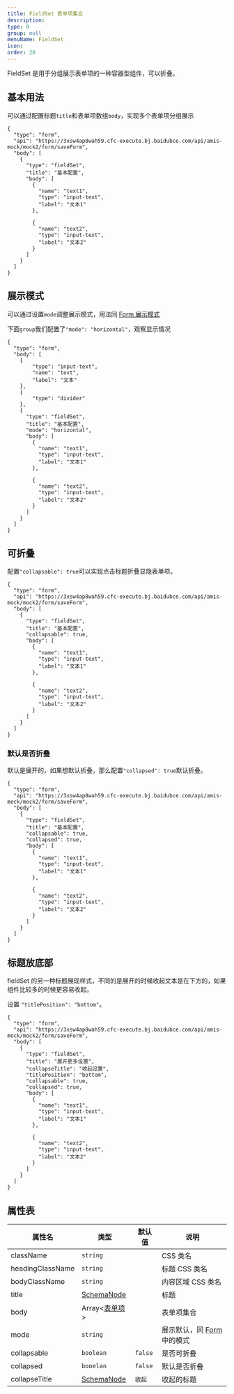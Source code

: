 ```yaml
---
title: FieldSet 表单项集合
description:
type: 0
group: null
menuName: FieldSet
icon:
order: 20
---
```


FieldSet 是用于分组展示表单项的一种容器型组件，可以折叠。

## 基本用法

可以通过配置标题`title`和表单项数组`body`，实现多个表单项分组展示

```schema: scope="body"
{
  "type": "form",
  "api": "https://3xsw4ap8wah59.cfc-execute.bj.baidubce.com/api/amis-mock/mock2/form/saveForm",
  "body": [
    {
      "type": "fieldSet",
      "title": "基本配置",
      "body": [
        {
          "name": "text1",
          "type": "input-text",
          "label": "文本1"
        },

        {
          "name": "text2",
          "type": "input-text",
          "label": "文本2"
        }
      ]
    }
  ]
}
```

## 展示模式

可以通过设置`mode`调整展示模式，用法同 [Form 展示模式](./index#%E8%A1%A8%E5%8D%95%E5%B1%95%E7%A4%BA)

下面`group`我们配置了`"mode": "horizontal"`，观察显示情况

```schema: scope="body"
{
  "type": "form",
  "body": [
    {
        "type": "input-text",
        "name": "text",
        "label": "文本"
    },
    {
        "type": "divider"
    },
    {
      "type": "fieldSet",
      "title": "基本配置",
      "mode": "horizontal",
      "body": [
        {
          "name": "text1",
          "type": "input-text",
          "label": "文本1"
        },

        {
          "name": "text2",
          "type": "input-text",
          "label": "文本2"
        }
      ]
    }
  ]
}
```

## 可折叠

配置`"collapsable": true`可以实现点击标题折叠显隐表单项。

```schema: scope="body"
{
  "type": "form",
  "api": "https://3xsw4ap8wah59.cfc-execute.bj.baidubce.com/api/amis-mock/mock2/form/saveForm",
  "body": [
    {
      "type": "fieldSet",
      "title": "基本配置",
      "collapsable": true,
      "body": [
        {
          "name": "text1",
          "type": "input-text",
          "label": "文本1"
        },

        {
          "name": "text2",
          "type": "input-text",
          "label": "文本2"
        }
      ]
    }
  ]
}
```

### 默认是否折叠

默认是展开的，如果想默认折叠，那么配置`"collapsed": true`默认折叠。

```schema: scope="body"
{
  "type": "form",
  "api": "https://3xsw4ap8wah59.cfc-execute.bj.baidubce.com/api/amis-mock/mock2/form/saveForm",
  "body": [
    {
      "type": "fieldSet",
      "title": "基本配置",
      "collapsable": true,
      "collapsed": true,
      "body": [
        {
          "name": "text1",
          "type": "input-text",
          "label": "文本1"
        },

        {
          "name": "text2",
          "type": "input-text",
          "label": "文本2"
        }
      ]
    }
  ]
}
```

## 标题放底部

fieldSet 的另一种标题展现样式，不同的是展开的时候收起文本是在下方的，如果组件比较多的时候更容易收起。

设置 `"titlePosition": "bottom"`。

```schema: scope="body"
{
  "type": "form",
  "api": "https://3xsw4ap8wah59.cfc-execute.bj.baidubce.com/api/amis-mock/mock2/form/saveForm",
  "body": [
    {
      "type": "fieldSet",
      "title": "展开更多设置",
      "collapseTitle": "收起设置",
      "titlePosition": "bottom",
      "collapsable": true,
      "collapsed": true,
      "body": [
        {
          "name": "text1",
          "type": "input-text",
          "label": "文本1"
        },

        {
          "name": "text2",
          "type": "input-text",
          "label": "文本2"
        }
      ]
    }
  ]
}
```

## 属性表

| 属性名           | 类型                                         | 默认值  | 说明                                                                       |
| ---------------- | -------------------------------------------- | ------- | -------------------------------------------------------------------------- |
| className        | `string`                                     |         | CSS 类名                                                                   |
| headingClassName | `string`                                     |         | 标题 CSS 类名                                                              |
| bodyClassName    | `string`                                     |         | 内容区域 CSS 类名                                                          |
| title            | [SchemaNode](../../../docs/types/schemanode) |         | 标题                                                                       |
| body             | Array<[表单项](./formitem)>                  |         | 表单项集合                                                                 |
| mode             | `string`                                     |         | 展示默认，同 [Form](./index#%E8%A1%A8%E5%8D%95%E5%B1%95%E7%A4%BA) 中的模式 |
| collapsable      | `boolean`                                    | `false` | 是否可折叠                                                                 |
| collapsed        | `booelan`                                    | `false` | 默认是否折叠                                                               |
| collapseTitle    | [SchemaNode](../../../docs/types/schemanode) | `收起`  | 收起的标题                                                                 |
